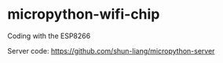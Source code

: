 # micropython-wifi-chip
Coding with the ESP8266

Server code: https://github.com/shun-liang/micropython-server
